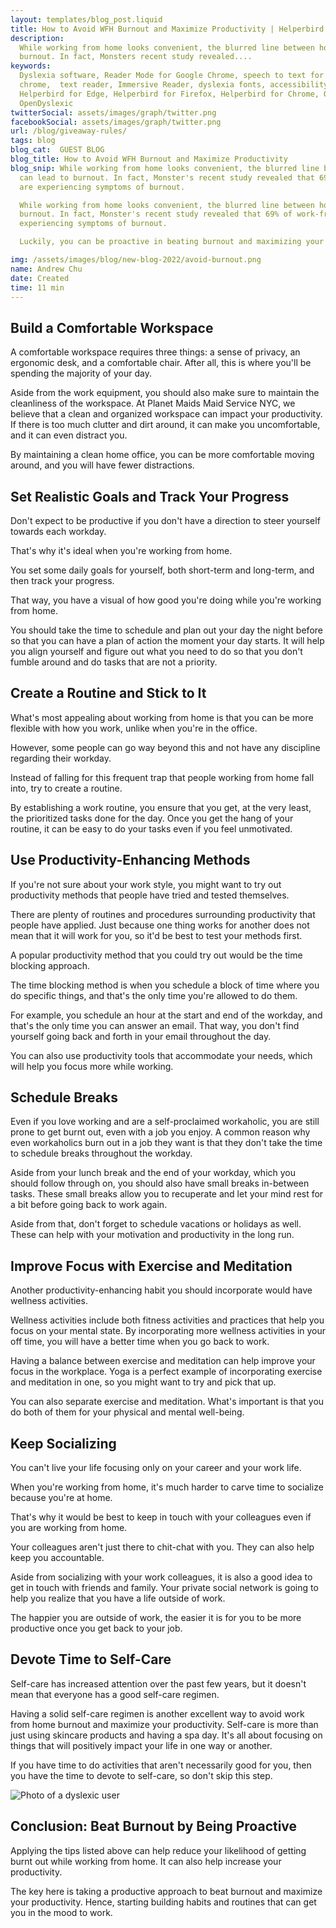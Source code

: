 ```yaml
---
layout: templates/blog_post.liquid
title: How to Avoid WFH Burnout and Maximize Productivity | Helperbird
description:
  While working from home looks convenient, the blurred line between home and employment can lead to
  burnout. In fact, Monsters recent study revealed....
keywords:
  Dyslexia software, Reader Mode for Google Chrome, speech to text for chrome, Text to speech for
  chrome,  text reader, Immersive Reader, dyslexia fonts, accessibility software, dyslexia software,
  Helperbird for Edge, Helperbird for Firefox, Helperbird for Chrome, Opendyslexic for Chrome,
  OpenDyslexic
twitterSocial: assets/images/graph/twitter.png
facebookSocial: assets/images/graph/twitter.png
url: /blog/giveaway-rules/
tags: blog
blog_cat:  GUEST BLOG
blog_title: How to Avoid WFH Burnout and Maximize Productivity
blog_snip: While working from home looks convenient, the blurred line between home and employment
  can lead to burnout. In fact, Monster's recent study revealed that 69% of work-from-home employees
  are experiencing symptoms of burnout.

  While working from home looks convenient, the blurred line between home and employment can lead to
  burnout. In fact, Monster's recent study revealed that 69% of work-from-home employees are
  experiencing symptoms of burnout.

  Luckily, you can be proactive in beating burnout and maximizing your productivity.

img: /assets/images/blog/new-blog-2022/avoid-burnout.png
name: Andrew Chu
date: Created
time: 11 min
---
```


  

## Build a Comfortable Workspace

  

A comfortable workspace requires three things: a sense of privacy, an ergonomic desk, and a comfortable chair. After all, this is where you'll be spending the majority of your day.

  

Aside from the work equipment, you should also make sure to maintain the cleanliness of the workspace. At Planet Maids Maid Service NYC, we believe that a clean and organized workspace can impact your productivity. If there is too much clutter and dirt around, it can make you uncomfortable, and it can even distract you.

By maintaining a clean home office, you can be more comfortable moving around, and you will have fewer distractions.

  

## Set Realistic Goals and Track Your Progress

  

Don't expect to be productive if you don't have a direction to steer yourself towards each workday.

That's why it's ideal when you're working from home.


You set some daily goals for yourself, both short-term and long-term, and then track your progress.

That way, you have a visual of how good you're doing while you're working from home.

You should take the time to schedule and plan out your day the night before so that you can have a plan of action the moment your day starts. It will help you align yourself and figure out what you need to do so that you don't fumble around and do tasks that are not a priority.

## Create a Routine and Stick to It

  

What's most appealing about working from home is that you can be more flexible with how you work, unlike when you're in the office.

However, some people can go way beyond this and not have any discipline regarding their workday.

Instead of falling for this frequent trap that people working from home fall into, try to create a routine.

  

By establishing a work routine, you ensure that you get, at the very least, the prioritized tasks done for the day. Once you get the hang of your routine, it can be easy to do your tasks even if you feel unmotivated.

  

## Use Productivity-Enhancing Methods

  

If you're not sure about your work style, you might want to try out productivity methods that people have tried and tested themselves.

There are plenty of routines and procedures surrounding productivity that people have applied. Just because one thing works for another does not mean that it will work for you, so it'd be best to test your methods first.

  

A popular productivity method that you could try out would be the time blocking approach.

  

The time blocking method is when you schedule a block of time where you do specific things, and that's the only time you're allowed to do them.

  

For example, you schedule an hour at the start and end of the workday, and that's the only time you can answer an email. That way, you don't find yourself going back and forth in your email throughout the day.

  

You can also use productivity tools that accommodate your needs, which will help you focus more while working.

  

## Schedule Breaks

  

Even if you love working and are a self-proclaimed workaholic, you are still prone to get burnt out, even with a job you enjoy. A common reason why even workaholics burn out in a job they want is that they don't take the time to schedule breaks throughout the workday.

Aside from your lunch break and the end of your workday, which you should follow through on, you should also have small breaks in-between tasks. These small breaks allow you to recuperate and let your mind rest for a bit before going back to work again.

Aside from that, don't forget to schedule vacations or holidays as well. These can help with your motivation and productivity in the long run.

  

## Improve Focus with Exercise and Meditation

  

Another productivity-enhancing habit you should incorporate would have wellness activities.

Wellness activities include both fitness activities and practices that help you focus on your mental state. By incorporating more wellness activities in your off time, you will have a better time when you go back to work.

Having a balance between exercise and meditation can help improve your focus in the workplace. Yoga is a perfect example of incorporating exercise and meditation in one, so you might want to try and pick that up.

 
You can also separate exercise and meditation. What's important is that you do both of them for your physical and mental well-being.

  

## Keep Socializing

  

You can't live your life focusing only on your career and your work life.

When you're working from home, it's much harder to carve time to socialize because you're at home.

That's why it would be best to keep in touch with your colleagues even if you are working from home.

Your colleagues aren't just there to chit-chat with you. They can also help keep you accountable.

Aside from socializing with your work colleagues, it is also a good idea to get in touch with friends and family. Your private social network is going to help you realize that you have a life outside of work.

  

The happier you are outside of work, the easier it is for you to be more productive once you get back to your job.

  

## Devote Time to Self-Care

  

Self-care has increased attention over the past few years, but it doesn't mean that everyone has a good self-care regimen.

  

Having a solid self-care regimen is another excellent way to avoid work from home burnout and maximize your productivity. Self-care is more than just using skincare products and having a spa day. It's all about focusing on things that will positively impact your life in one way or another.

If you have time to do activities that aren't necessarily good for you, then you have the time to devote to self-care, so don't skip this step.

  

![Photo of a dyslexic user](/assets/images/blog/how-to-avoid-wfh-burnout-and-maximize-productivity/avoid-wfh-burnout-and-maximize-productivity.jpg)

  

## Conclusion: Beat Burnout by Being Proactive

  

Applying the tips listed above can help reduce your likelihood of getting burnt out while working from home. It can also help increase your productivity.

The key here is taking a productive approach to beat burnout and maximize your productivity. Hence, starting building habits and routines that can get you in the mood to work.


